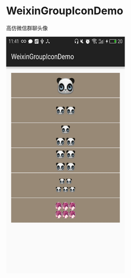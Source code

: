 # WeixinGroupIconDemo
高仿微信群聊头像


<!--<img src="https://github.com/Hankkin/WeixinGroupIconDemo/blob/master/screenshot/QQ20151119-0%402x.png" 
width = "320" height = "640" alt="高仿微信群聊头像" align=center />--> 
<img src="/images/incon.png"  width = "320" height = "640" alt="高仿微信群聊头像" align=center/>

